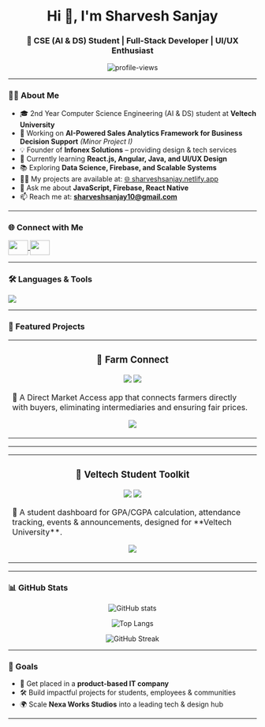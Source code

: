 <h1 align="center">Hi 👋, I'm Sharvesh Sanjay</h1>
<h3 align="center">🚀 CSE (AI & DS) Student | Full-Stack Developer | UI/UX Enthusiast</h3>

<p align="center">
  <img src="https://komarev.com/ghpvc/?username=sharveshsanjay&label=Profile%20views&color=0e75b6&style=flat" alt="profile-views" />
</p>

---

### 👨‍💻 About Me
- 🎓 2nd Year Computer Science Engineering (AI & DS) student at **Veltech University**  
- 🔭 Working on **AI-Powered Sales Analytics Framework for Business Decision Support** *(Minor Project I)*  
- 💡 Founder of **Infonex Solutions** – providing design & tech services  
- 🌱 Currently learning **React.js, Angular, Java, and UI/UX Design**  
- 📚 Exploring **Data Science, Firebase, and Scalable Systems**  
- 👨‍💻 My projects are available at: [🌐 sharveshsanjay.netlify.app](https://sharveshsanjay.netlify.app)  
- 💬 Ask me about **JavaScript, Firebase, React Native**  
- 📫 Reach me at: **sharveshsanjay10@gmail.com**  

---

### 🌐 Connect with Me
<p align="left">
<a href="https://linkedin.com/in/sharvesh-sanjay-m-862a74317" target="blank">
  <img align="center" src="https://raw.githubusercontent.com/rahuldkjain/github-profile-readme-generator/master/src/images/icons/Social/linked-in-alt.svg" height="30" width="40" />
</a>
<a href="https://instagram.com/sharveshsanjay_" target="blank">
  <img align="center" src="https://raw.githubusercontent.com/rahuldkjain/github-profile-readme-generator/master/src/images/icons/Social/instagram.svg" height="30" width="40" />
</a>
</p>

---

### 🛠️ Languages & Tools
<p align="left">
  <img src="https://skillicons.dev/icons?i=java,py,js,html,css,react,angular,vue,flutter,nodejs,php,mysql,sqlite,firebase,supabase,git,figma,photoshop,bootstrap,tailwind,c,chartjs,pandas" />
</p>

---

### 📌 Featured Projects  

<table>
  <tr>
    <td width="50%">
      <h3 align="center">🌾 Farm Connect</h3>
      <p align="center">
        <img src="https://img.shields.io/badge/React%20Native-20232A?style=for-the-badge&logo=react&logoColor=61DAFB" />
        <img src="https://img.shields.io/badge/Firebase-ffca28?style=for-the-badge&logo=firebase&logoColor=black" />
      </p>
      <p>🚜 A Direct Market Access app that connects farmers directly with buyers, eliminating intermediaries and ensuring fair prices.</p>
      <p align="center">
        <a href="https://github.com/sharveshsanjay/FarmConnect" target="_blank">
          <img src="https://img.shields.io/badge/🔗%20View%20Project-blue?style=for-the-badge"/>
        </a>
      </p>
    </td>
  </tr>
</table>

---

<table>
  <tr>
    <td width="50%">
      <h3 align="center">🎒 Veltech Student Toolkit</h3>
      <p align="center">
        <img src="https://img.shields.io/badge/JavaScript-F7DF1E?style=for-the-badge&logo=javascript&logoColor=black" />
        <img src="https://img.shields.io/badge/HTML-CSS-blue?style=for-the-badge" />
      </p>
      <p>🎯 A student dashboard for GPA/CGPA calculation, attendance tracking, events & announcements, designed for **Veltech University**.</p>
      <p align="center">
        <a href="https://github.com/sharveshsanjay/Veltech-Student-Toolkit" target="_blank">
          <img src="https://img.shields.io/badge/🔗%20View%20Project-blue?style=for-the-badge"/>
        </a>
      </p>
    </td>
  </tr>
</table>

---

### 📊 GitHub Stats
<p align="center">
  <img src="https://github-readme-stats.vercel.app/api?username=sharveshsanjay&show_icons=true&theme=radical" alt="GitHub stats" />
</p>

<p align="center">
  <img src="https://github-readme-stats.vercel.app/api/top-langs/?username=sharveshsanjay&layout=compact&theme=radical" alt="Top Langs" />
</p>

<p align="center">
  <img src="https://github-readme-streak-stats.herokuapp.com/?user=sharveshsanjay&theme=radical" alt="GitHub Streak" />
</p>

---

### 🎯 Goals
- 🚀 Get placed in a **product-based IT company**  
- 🛠️ Build impactful projects for students, employees & communities  
- 🌍 Scale **Nexa Works Studios** into a leading tech & design hub  

---
